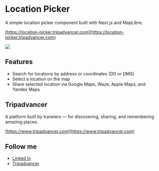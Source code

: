 # Location Picker

A simple location picker component built with Next.js and MapLibre.

[https://location-picker.tripadvancer.com](https://location-picker.tripadvancer.com)

![](https://location-picker.tripadvancer.com/_next/image?url=%2Fimages%2Fabout%2Ffull-screen.jpg&w=1920&q=75)

## Features

- Search for locations by address or coordinates (DD or DMS)
- Select a location on the map
- Share selected location via Google Maps, Waze, Apple Maps, and Yandex Maps

## Tripadvancer

A platform built by travelers — for discovering, sharing, and remembering amazing places.

[https://www.tripadvancer.com](https://www.tripadvancer.com)

## Follow me

- [Linked In](https://www.linkedin.com/in/oskolsky)
- [Tripadvancer](https://www.tripadvancer.com/users/oskolsky)
